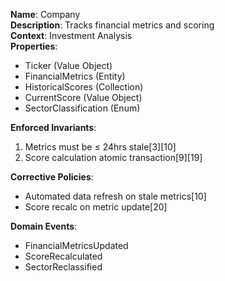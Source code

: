 **Name**: Company  
**Description**: Tracks financial metrics and scoring  
**Context**: Investment Analysis  
**Properties**:
- Ticker (Value Object)
- FinancialMetrics (Entity)
- HistoricalScores (Collection<ScoreSnapshot>)
- CurrentScore (Value Object)
- SectorClassification (Enum)

**Enforced Invariants**:
1. Metrics must be ≤ 24hrs stale[3][10]
2. Score calculation atomic transaction[9][19]

**Corrective Policies**:
- Automated data refresh on stale metrics[10]
- Score recalc on metric update[20]

**Domain Events**:
- FinancialMetricsUpdated
- ScoreRecalculated
- SectorReclassified
